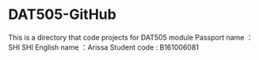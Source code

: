 # DAT505-GitHub
This is a directory that code projects for DAT505 module
Passport name ：SHI SHI
English name ：Arissa
Student code : B161006081
